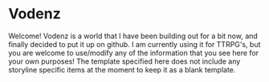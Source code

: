 # Vodenz

Welcome! Vodenz is a world that I have been building out for a bit now, and finally decided to put it up on github. I am currently using it for TTRPG's, but you are welcome to use/modify any of the information that you see here for your own purposes! The template specified here does not include any storyline specific items at the moment to keep it as a blank template.
